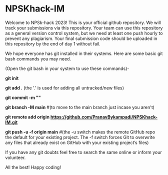 # NPSKhack-IM
Welcome to NPSk-hack 2023! This is your official github repository. We will track your submissions via this repository. Your team can use this repository as a general version control system, but we need at least one push hourly to prevent any plagiarism. Your final submission code should be uploaded in this repository by the end of day 1 without fail.

We hope everyone has git installed in their systems. Here are some basic git bash commands you may need.

(Open the git bash in your system to use these commands)-

**git init** 

**git add .** (the '.' is used for adding all untracked/new files)

**git commit -m "<message>"**

**git branch -M main** #(to move to the main branch just incase you aren't)

**git remote add origin https://github.com/PranavBykampadi/NPSKhack-IM.git**

**git push -u -f origin main** #(the -u switch makes the remote GitHub repo the default for your existing project. The -f switch forces Git to overwrite any files that already exist on GitHub with your existing project’s files)

If you have any git doubts feel free to search the same online or inform your volunteer.

All the best! Happy coding!
